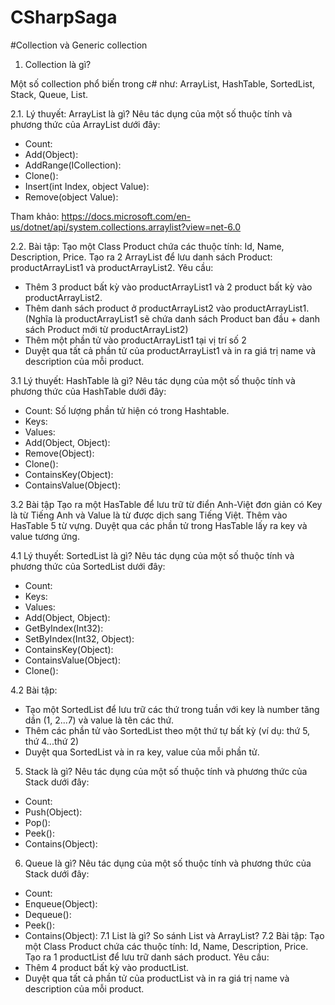 # CSharpSaga


#Collection và Generic collection

1. Collection là gì?


Một số collection phổ biến trong c# như: ArrayList, HashTable, SortedList, Stack, Queue, List.

2.1. Lý thuyết: ArrayList là gì? Nêu tác dụng của một số thuộc tính và phương thức của ArrayList dưới đây:
- Count: 
- Add(Object): 
- AddRange(ICollection): 
- Clone(): 
- Insert(int Index, object Value): 
- Remove(object Value): 

Tham khảo: https://docs.microsoft.com/en-us/dotnet/api/system.collections.arraylist?view=net-6.0

2.2. Bài tập: 
Tạo một Class Product chứa các thuộc tính: Id, Name, Description, Price.
Tạo ra 2 ArrayList để lưu danh sách Product: productArrayList1 và productArrayList2.
Yêu cầu: 
- Thêm 3 product bất kỳ vào productArrayList1 và 2 product bất kỳ vào productArrayList2.
- Thêm danh sách product ở productArrayList2 vào productArrayList1. (Nghĩa là productArrayList1 sẽ chứa danh sách Product ban đầu + danh sách Product mới từ productArrayList2)
- Thêm một phần tử vào productArrayList1 tại vị trí số 2
- Duyệt qua tất cả phần tử của productArrayList1 và in ra giá trị name và description của mỗi product.

3.1 Lý thuyết: HashTable là gì? Nêu tác dụng của một số thuộc tính và phương thức của HashTable dưới đây:
- Count: Số lượng phần tử hiện có trong Hashtable.
- Keys: 
- Values: 
- Add(Object, Object): 
- Remove(Object): 
- Clone(): 
- ContainsKey(Object): 
- ContainsValue(Object): 

3.2 Bài tập 
Tạo ra một HasTable để lưu trữ từ điển Anh-Việt đơn giản có Key là từ Tiếng Anh và Value là từ được dịch sang Tiếng Việt.
Thêm vào HasTable 5 từ vựng.
Duyệt qua các phần tử trong HasTable lấy ra key và value tương ứng.

4.1 Lý thuyết: SortedList là gì? Nêu tác dụng của một số thuộc tính và phương thức của SortedList dưới đây:
- Count: 
- Keys: 
- Values: 
- Add(Object, Object): 
- GetByIndex(Int32): 
- SetByIndex(Int32, Object): 
- ContainsKey(Object):
- ContainsValue(Object): 
- Clone(): 

4.2 Bài tập:
- Tạo một SortedList để lưu trữ các thứ trong tuần với key là number tăng dần (1, 2...7) và value là tên các thứ.
- Thêm các phần tử vào SortedList theo một thứ tự bất kỳ (ví dụ: thứ 5, thứ 4...thứ 2)
- Duyệt qua SortedList và in ra key, value của mỗi phần tử.

5. Stack là gì? Nêu tác dụng của một số thuộc tính và phương thức của Stack dưới đây:
- Count: 
- Push(Object): 
- Pop(): 
- Peek(): 
- Contains(Object): 
6. Queue là gì? Nêu tác dụng của một số thuộc tính và phương thức của Stack dưới đây:
- Count: 
- Enqueue(Object): 
- Dequeue(): 
- Peek():
- Contains(Object):
7.1 List là gì? So sánh List và ArrayList?
7.2 Bài tập: 
Tạo một Class Product chứa các thuộc tính: Id, Name, Description, Price.
Tạo ra 1 productList để lưu trữ danh sách product.
Yêu cầu: 
- Thêm 4 product bất kỳ vào productList.
- Duyệt qua tất cả phần tử của productList và in ra giá trị name và description của mỗi product.
